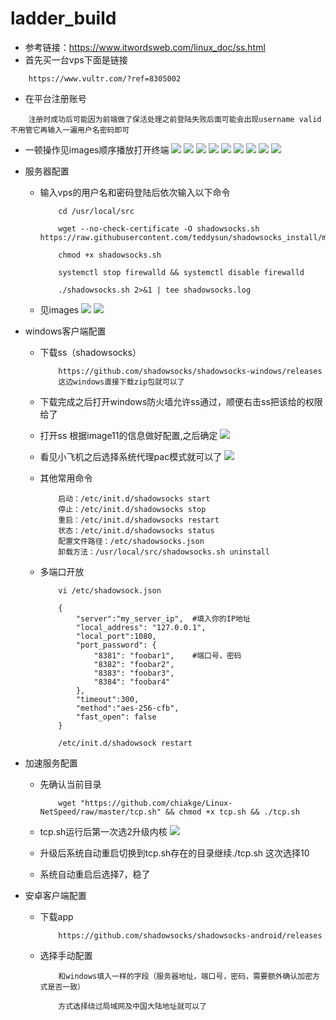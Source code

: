 # ladder_build
+ 参考链接：https://www.itwordsweb.com/linux_doc/ss.html
+ 首先买一台vps下面是链接
```
    https://www.vultr.com/?ref=8305002
```
+ 在平台注册账号
```
    注册时成功后可能因为前端做了保活处理之前登陆失败后面可能会出现username valid不用管它再输入一遍用户名密码即可
```
+ 一顿操作见images顺序播放打开终端
    <img src="./images/1.png">
    <img src="./images/2.png">
    <img src="./images/3.png">
    <img src="./images/4.png">
    <img src="./images/5.png">
    <img src="./images/6.png">
    <img src="./images/7.png">
    <img src="./images/8.png">
    <img src="./images/9.png">
+ 服务器配置
    + 输入vps的用户名和密码登陆后依次输入以下命令
        ```
            cd /usr/local/src

            wget --no-check-certificate -O shadowsocks.sh https://raw.githubusercontent.com/teddysun/shadowsocks_install/master/shadowsocks.sh

            chmod +x shadowsocks.sh

            systemctl stop firewalld && systemctl disable firewalld

            ./shadowsocks.sh 2>&1 | tee shadowsocks.log
        ```
    + 见images
        <img src="./images/10.png">
        <img src="./images/11.png">

+ windows客户端配置
    + 下载ss（shadowsocks）
        ```
            https://github.com/shadowsocks/shadowsocks-windows/releases
            这边windows直接下载zip包就可以了
        ```
    + 下载完成之后打开windows防火墙允许ss通过，顺便右击ss把该给的权限给了

    + 打开ss
        根据image11的信息做好配置,之后确定
        <img src="./images/12.png">
    
    + 看见小飞机之后选择系统代理pac模式就可以了
        <img src="./images/13.png">

    + 其他常用命令
        ```
            启动：/etc/init.d/shadowsocks start
            停止：/etc/init.d/shadowsocks stop
            重启：/etc/init.d/shadowsocks restart
            状态：/etc/init.d/shadowsocks status
            配置文件路径：/etc/shadowsocks.json
            卸载方法：/usr/local/src/shadowsocks.sh uninstall
        ```
    + 多端口开放
        ```
            vi /etc/shadowsock.json

            {
                "server":"my_server_ip",  #填入你的IP地址
                "local_address": "127.0.0.1",
                "local_port":1080,
                "port_password": {
                    "8381": "foobar1",    #端口号，密码
                    "8382": "foobar2",
                    "8383": "foobar3",
                    "8384": "foobar4"
                },
                "timeout":300,
                "method":"aes-256-cfb",
                "fast_open": false
            }

            /etc/init.d/shadowsock restart
        ```
+ 加速服务配置
    + 先确认当前目录
        ```
            wget "https://github.com/chiakge/Linux-NetSpeed/raw/master/tcp.sh" && chmod +x tcp.sh && ./tcp.sh
        ```
    + tcp.sh运行后第一次选2升级内核
        <img src="./images/14.png">
    
    + 升级后系统自动重启切换到tcp.sh存在的目录继续./tcp.sh 这次选择10

    + 系统自动重启后选择7，稳了
         
+ 安卓客户端配置
    + 下载app
        ```
            https://github.com/shadowsocks/shadowsocks-android/releases
        ```
    + 选择手动配置
        ```
            和windows填入一样的字段（服务器地址，端口号，密码，需要额外确认加密方式是否一致）

            方式选择绕过局域网及中国大陆地址就可以了
        ```

